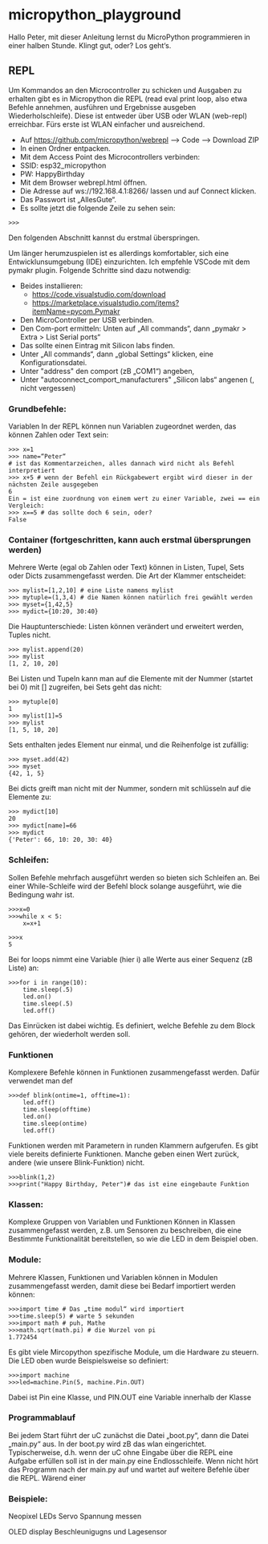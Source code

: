 # micropython_playground
Hallo Peter, mit dieser Anleitung lernst du MicroPython programmieren in einer halben Stunde. Klingt gut, oder? Los geht‘s. 

## REPL

Um Kommandos an den Microcontroller zu schicken und Ausgaben zu erhalten gibt es in Micropython die REPL (read eval print loop, also etwa Befehle annehmen, ausführen und Ergebnisse ausgeben Wiederholschleife). Diese ist entweder über USB oder WLAN (web-repl) erreichbar. Fürs erste ist WLAN einfacher und ausreichend. 
* Auf https://github.com/micropython/webrepl –> Code –> Download ZIP 
* In einen Ordner entpacken.
* Mit dem Access Point des Microcontrollers verbinden:
* SSID: esp32_micropython
* PW: HappyBirthday
* Mit dem Browser webrepl.html öffnen. 
* Die Adresse auf ws://192.168.4.1:8266/ lassen und auf Connect klicken. 
* Das Passwort ist „AllesGute“.
* Es sollte jetzt die folgende Zeile zu sehen sein: 
```
>>> 
```
Den folgenden Abschnitt kannst du erstmal überspringen. 

Um länger herumzuspielen ist es allerdings komfortabler, sich eine Entwicklunsumgebung (IDE) einzurichten. Ich empfehle VSCode mit dem pymakr plugin. Folgende Schritte sind dazu notwendig:
* Beides installieren:
    * https://code.visualstudio.com/download
    * https://marketplace.visualstudio.com/items?itemName=pycom.Pymakr
* Den MicroController per USB verbinden.
* Den Com-port ermitteln: Unten auf „All commands“, dann „pymakr > Extra > List Serial ports“
* Das sollte einen Eintrag mit Silicon labs finden.
* Unter „All commands“, dann „global Settings“ klicken, eine Konfigurationsdatei.
* Unter "address" den comport (zB „COM1“) angeben, 
* Unter "autoconnect_comport_manufacturers" „Silicon labs“ angenen (, nicht vergessen)


### Grundbefehle:
Variablen
In der REPL können nun Variablen zugeordnet werden, das können Zahlen oder Text sein:
```
>>> x=1
>>> name=“Peter“ 
# ist das Kommentarzeichen, alles dannach wird nicht als Befehl interpretiert
>>> x+5 # wenn der Befehl ein Rückgabewert ergibt wird dieser in der nächsten Zeile ausgegeben
6
Ein = ist eine zuordnung von einem wert zu einer Variable, zwei == ein Vergleich:
>>> x==5 # das sollte doch 6 sein, oder?
False
```

### Container (fortgeschritten, kann auch erstmal übersprungen werden)
Mehrere Werte (egal ob Zahlen oder Text) können in Listen, Tupel, Sets oder Dicts zusammengefasst werden. Die Art der Klammer entscheidet:
```
>>> mylist=[1,2,10] # eine Liste namens mylist
>>> mytuple=(1,3,4) # die Namen können natürlich frei gewählt werden
>>> myset={1,42,5}
>>> mydict={10:20, 30:40}
```

Die Hauptunterschiede:
Listen können verändert und erweitert werden, Tuples nicht.
```
>>> mylist.append(20)
>>> mylist
[1, 2, 10, 20] 
```

Bei Listen und Tupeln kann man auf die Elemente mit der Nummer (startet bei 0) mit [] zugreifen, bei Sets geht das nicht:
```
>>> mytuple[0]
1
>>> mylist[1]=5
>>> mylist
[1, 5, 10, 20] 
```

Sets enthalten jedes Element nur einmal, und die Reihenfolge ist zufällig:
```
>>> myset.add(42) 
>>> myset
{42, 1, 5} 
```
Bei dicts greift man nicht mit der Nummer, sondern mit schlüsseln auf die Elemente zu:
```
>>> mydict[10]
20
>>> mydict[name]=66
>>> mydict
{'Peter': 66, 10: 20, 30: 40}
```

### Schleifen:
Sollen Befehle mehrfach ausgeführt werden so bieten sich Schleifen an. Bei einer While-Schleife wird der Befehl block solange ausgeführt, wie die Bedingung wahr ist.
```
>>>x=0
>>>while x < 5:
	x=x+1

>>>x
5

```
Bei for loops nimmt eine Variable (hier i) alle Werte aus einer Sequenz (zB Liste) an:
```
>>>for i in range(10):
	time.sleep(.5)
	led.on()
	time.sleep(.5)
	led.off()

```
Das Einrücken ist dabei wichtig. Es definiert, welche Befehle zu dem Block gehören, der wiederholt werden soll. 


### Funktionen
Komplexere Befehle können in Funktionen zusammengefasst werden. Dafür verwendet man def
```
>>>def blink(ontime=1, offtime=1):
	led.off()
	time.sleep(offtime)
	led.on()
	time.sleep(ontime)
	led.off()
```

Funktionen werden mit Parametern in runden Klammern aufgerufen. Es gibt viele bereits definierte Funktionen. Manche geben einen Wert zurück, andere (wie unsere Blink-Funktion) nicht.
```
>>>blink(1,2)
>>>print("Happy Birthday, Peter")# das ist eine eingebaute Funktion
```


### Klassen:
Komplexe Gruppen von Variablen und Funktionen Können in Klassen zusammengefasst werden, z.B. um Sensoren zu beschreiben, die eine Bestimmte Funktionalität bereitstellen, so wie die LED in dem Beispiel oben.

### Module:
Mehrere Klassen, Funktionen und Variablen können in Modulen zusammengefasst werden, damit diese bei Bedarf importiert werden können:
```
>>>import time # Das „time modul“ wird importiert
>>>time.sleep(5) # warte 5 sekunden
>>>import math # puh, Mathe
>>>math.sqrt(math.pi) # die Wurzel von pi
1.772454
```
Es gibt viele Mircopython spezifische Module, um die Hardware zu steuern. Die LED oben wurde Beispielsweise so definiert:
```
>>>import machine
>>>led=machine.Pin(5, machine.Pin.OUT)
```
Dabei ist Pin eine Klasse, und PIN.OUT eine Variable innerhalb der Klasse

### Programmablauf
Bei jedem Start führt der uC zunächst die Datei „boot.py“, dann die Datei „main.py“ aus. In der boot.py wird zB das wlan eingerichtet. Typischerweise, d.h. wenn der uC ohne Eingabe über die REPL eine Aufgabe erfüllen soll ist in der main.py eine Endlosschleife. Wenn nicht hört das Programm nach der main.py auf und wartet auf weitere Befehle über die REPL. Wärend einer 

### Beispiele:

Neopixel LEDs
Servo
Spannung messen

OLED display
Beschleunigugns und Lagesensor

